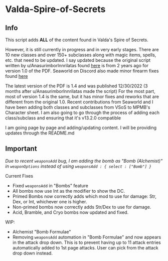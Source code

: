 # Valda-Spire-of-Secrets

## Info
This script adds **ALL** of the content found in Valda's Spire of Secrets.

However, it is still currently in progress and in very early stages.
There are 10 new classes and over 150+ subclasses along with magic items, spells, etc. that need to be updated.
I say updated because the original script written by u/Anasurimborlnnrilatas found [here](https://pastebin.com/GwU8JnCM) is from 2 years ago for version 1.0 of the PDF.
Seaworld on Discord also made minor firearm fixes found [here](https://pastebin.com/GwU8JnCM)

The latest version of the PDF is 1.4 and was published 12/30/2022 (3 months after u/Anasurimborlnnrilatas made the script)
For the most part, most of version 1.4 is the same, but it has minor fixes and reworks that are different from the original 1.0.
Recent contributions from Seaworld and I have been adding both classes and subclasses from VSoS to MPMB's Character sheet. 
I am also going to go through the process of adding each class/subclass and ensuring that it's v13.2.0 compatible

I am going page by page and adding/updating content. I will be providing updates through the README.md 

## Important

*Due to recent `weaponsAdd` bug, I am adding the bomb as "Bomb (Alchemist)" in `weaponOptions` instead of using `weaponsAdd : { select : ["Bomb"] }`*

Current Fixes
  - Fixed `weaponsAdd` in "Bombs" feature
  - All bombs now use Int as the modifier to show the DC.
  - Primed Bombs now correctly adds which mod to use for damage: Str, Dex, or Int, whichever one is higher.
  - Non-primed bombs now correctly adds Str/Dex to use for damage.
  - Acid, Bramble, and Cryo bombs now updated and fixed. 

WIP: 
  - Alchemist "Bomb Formulae"
  - Removing `weaponsAdd` automation in "Bomb Formulae" and now appears in the attack drop down. This is to prevent having up to 11 attack entries automatically added to 1st page attacks. User can pick from the attack drop down instead.
